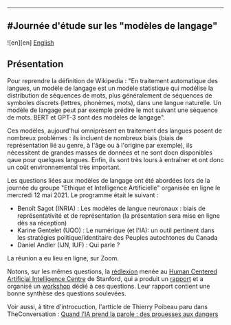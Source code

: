 
---
#Journée d'étude sur les "modèles de langage"
---
![en][en] [English](en/modeles.md)


## Présentation

Pour reprendre la définition de Wikipedia : "En traitement automatique des langues, un modèle de langage est un modèle statistique qui modélise la distribution de séquences de mots, plus généralement de séquences de symboles discrets (lettres, phonèmes, mots), dans une langue naturelle. Un modèle de langage peut par exemple prédire le mot suivant une séquence de mots. BERT et GPT-3 sont des modèles de langage".

Ces modèles, aujourd'hui omniprésent en traitement des langues posent de nombreux problèmes : ils incluent de nombreux biais (biais de représentation lié au  genre, à l'âge ou à l'origine par exemple), ils nécessitent de grandes masses de données et ne sont docn disponibles qaue pour quelques langues. Enfin, ils sont très lours à entraîner et ont donc un coût environnemental très important.  


Les questions liées aux modèles de langage ont été abordées lors de la journée du groupe "Ethique et Intelligence Artificielle" organisée en ligne le mercredi 12 mai 2021. Le programme était le suivant :

* Benoît Sagot (INRIA) : Les modèles de langue neuronaux : biais de représentativité et de représentation  (la présentation sera mise en ligne dès sa réception)
* Karine Gentelet (UQO) : Le numérique (et l'IA): un outil pertinent dans les stratégies politique/identitaire des Peuples autochtones du Canada
* Daniel Andler (IJN, IUF) : Qui parle ?

La réunion a eu lieu en ligne, sur Zoom. 

Notons, sur les mêmes questions, la [rédlexion](https://hai.stanford.edu/news/reflections-foundation-models) menée au [Human Centered Artificial Intelligence Centre](https://hai.stanford.edu/) de Stanford, qui a produit un [rapport](https://arxiv.org/abs/2108.07258) et a organisé un [workshop](https://crfm.stanford.edu/workshop.html) dédié à ces questions. Leur rapport contient une bonne synthèse des questions soulevées. 

Voir aussi, à titre d'introcuction, l'artticle de Thierry Poibeau paru dans TheConversation : [Quand l’IA prend la parole : des prouesses aux dangers
](https://theconversation.com/quand-lia-prend-la-parole-des-prouesses-aux-dangers-153495)

